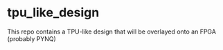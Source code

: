 # tpu_like_design
This repo contains a TPU-like design that will be overlayed onto an FPGA (probably PYNQ)

